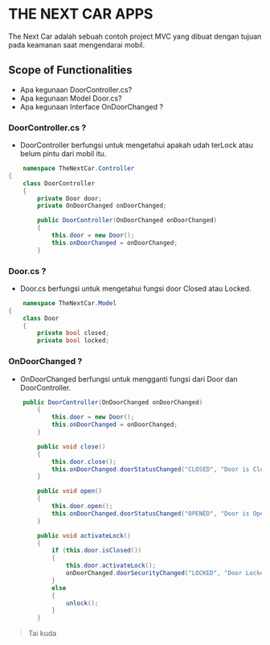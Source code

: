 ﻿# THE NEXT CAR APPS
The Next Car adalah sebuah contoh project MVC yang dibuat dengan tujuan pada keamanan saat mengendarai mobil.

## Scope of Functionalities
- Apa kegunaan DoorController.cs?
- Apa kegunaan Model Door.cs?
- Apa kegunaan Interface OnDoorChanged ? 

### DoorController.cs ?
- DoorController berfungsi untuk mengetahui apakah udah terLock atau belum pintu dari mobil itu.

```csharp
    namespace TheNextCar.Controller
{
    class DoorController
    {
        private Door door;
        private OnDoorChanged onDoorChanged;

        public DoorController(OnDoorChanged onDoorChanged)
        {
            this.door = new Door();
            this.onDoorChanged = onDoorChanged;
        }
```

### Door.cs ?
- Door.cs berfungsi untuk mengetahui fungsi door Closed atau Locked.
```csharp
    namespace TheNextCar.Model
{
    class Door
    {
        private bool closed;
        private bool locked;
```


### OnDoorChanged ?
- OnDoorChanged berfungsi untuk mengganti fungsi dari Door dan DoorController.

```csharp
    public DoorController(OnDoorChanged onDoorChanged)
        {
            this.door = new Door();
            this.onDoorChanged = onDoorChanged;
        }

        public void close()
        {
            this.door.close();
            this.onDoorChanged.doorStatusChanged("CLOSED", "Door is Closed");
        }

        public void open()
        {
            this.door.open();
            this.onDoorChanged.doorStatusChanged("OPENED", "Door is Opened");
        }

        public void activateLock()
        {
            if (this.door.isClosed())
            {
                this.door.activateLock();
                onDoorChanged.doorSecurityChanged("LOCKED", "Door Locked");
            }
            else
            {
                unlock();
            }
        }
```
 
> Tai kuda